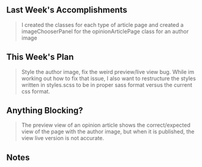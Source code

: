 ## Last Week's Accomplishments
> I created the classes for each type of article page and created a imageChooserPanel for the opinionArticlePage class for an author image

## This Week's Plan
> Style the author image, fix the weird preview/live view bug. While im working out how to fix that issue, I also want to restructure the styles written in styles.scss to be in proper sass format versus the current css format.

## Anything Blocking?
> The preview view of an opinion article shows the correct/expected view of the page with the author image, but when it is published, the view live version is not accurate.


## Notes
> 

